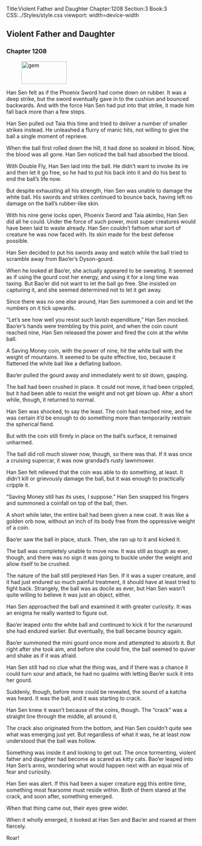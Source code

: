 Title:Violent Father and Daughter 
Chapter:1208 
Section:3 
Book:3 
CSS:../Styles/style.css 
viewport: width=device-width
  
## Violent Father and Daughter
### Chapter 1208 
<figure>
	<img src="../Images/gem.gif" alt="gem" id="gem" width="120" height="60" />
</figure>
  

  
  Han Sen felt as if the Phoenix Sword had come down on rubber. It was a deep strike, but the sword eventually gave in to the cushion and bounced backwards. And with the force Han Sen had put into that strike, it made him fall back more than a few steps.

Han Sen pulled out Taia this time and tried to deliver a number of smaller strikes instead. He unleashed a flurry of manic hits, not willing to give the ball a single moment of reprieve.

When the ball first rolled down the hill, it had done so soaked in blood. Now, the blood was all gone. Han Sen noticed the ball had absorbed the blood.

With Double Fly, Han Sen laid into the ball. He didn’t want to invoke its ire and then let it go free, so he had to put his back into it and do his best to end the ball’s life now.

But despite exhausting all his strength, Han Sen was unable to damage the white ball. His swords and strikes continued to bounce back, having left no damage on the ball’s rubber-like skin.

With his nine gene locks open, Phoenix Sword and Taia akimbo, Han Sen did all he could. Under the force of such power, most super creatures would have been laid to waste already. Han Sen couldn’t fathom what sort of creature he was now faced with. Its skin made for the best defense possible.

Han Sen decided to put his swords away and watch while the ball tried to scramble away from Bao’er’s Dyson-gourd.

When he looked at Bao’er, she actually appeared to be sweating. It seemed as if using the gourd cost her energy, and using it for a long time was taxing. But Bao’er did not want to let the ball go free. She insisted on capturing it, and she seemed determined not to let it get away.

Since there was no one else around, Han Sen summoned a coin and let the numbers on it tick upwards.

“Let’s see how well you resist such lavish expenditure,” Han Sen mocked. Bao’er’s hands were trembling by this point, and when the coin count reached nine, Han Sen released the power and fired the coin at the white ball.

A Saving Money coin, with the power of nine, hit the white ball with the weight of mountains. It seemed to be quite effective, too, because it flattened the white ball like a deflating balloon.

Bao’er pulled the gourd away and immediately went to sit down, gasping.

The ball had been crushed in place. It could not move, it had been crippled, but it had been able to resist the weight and not get blown up. After a short while, though, it returned to normal.

Han Sen was shocked, to say the least. The coin had reached nine, and he was certain it’d be enough to do something more than temporarily restrain the spherical fiend.

But with the coin still firmly in place on the ball’s surface, it remained unharmed.

The ball did roll much slower now, though, so there was that. If it was once a cruising supercar, it was now grandad’s rusty lawnmower.

Han Sen felt relieved that the coin was able to do something, at least. It didn’t kill or grievously damage the ball, but it was enough to practically cripple it.

“Saving Money still has its uses, I suppose.” Han Sen snapped his fingers and summoned a coinfall on top of the ball, then.

A short while later, the entire ball had been given a new coat. It was like a golden orb now, without an inch of its body free from the oppressive weight of a coin.

Bao’er saw the ball in place, stuck. Then, she ran up to it and kicked it.

The ball was completely unable to move now. It was still as tough as ever, though, and there was no sign it was going to buckle under the weight and allow itself to be crushed.

The nature of the ball still perplexed Han Sen. If it was a super creature, and it had just endured so much painful treatment, it should have at least tried to fight back. Strangely, the ball was as docile as ever, but Han Sen wasn’t quite willing to believe it was just an object, either.

Han Sen approached the ball and examined it with greater curiosity. It was an enigma he really wanted to figure out.

Bao’er leaped onto the white ball and continued to kick it for the runaround she had endured earlier. But eventually, the ball became bouncy again.

Bao’er summoned the mini gourd once more and attempted to absorb it. But right after she took aim, and before she could fire, the ball seemed to quiver and shake as if it was afraid.

Han Sen still had no clue what the thing was, and if there was a chance it could turn sour and attack, he had no qualms with letting Bao’er suck it into her gourd.

Suddenly, though, before more could be revealed, the sound of a katcha was heard. It was the ball, and it was starting to crack.

Han Sen knew it wasn’t because of the coins, though. The “crack” was a straight line through the middle, all around it.

The crack also originated from the bottom, and Han Sen couldn’t quite see what was emerging just yet. But regardless of what it was, he at least now understood that the ball was hollow.

Something was inside it and looking to get out. The once tormenting, violent father and daughter had become as scared as kitty cats. Bao’er leaped into Han Sen’s arms, wondering what would happen next with an equal mix of fear and curiosity.

Han Sen was alert. If this had been a super creature egg this entire time, something most fearsome must reside within. Both of them stared at the crack, and soon after, something emerged.

When that thing came out, their eyes grew wider.

When it wholly emerged, it looked at Han Sen and Bao’er and roared at them fiercely.

Roar!
